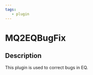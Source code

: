 ```yaml
---
tags:
   - plugin
---
```

# MQ2EQBugFix

## Description

This plugin is used to correct bugs in EQ.
